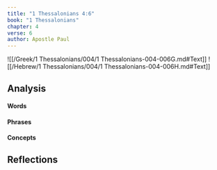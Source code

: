 ```yaml
---
title: "1 Thessalonians 4:6"
book: "1 Thessalonians"
chapter: 4
verse: 6
author: Apostle Paul
---
```

![[/Greek/1 Thessalonians/004/1 Thessalonians-004-006G.md#Text]]
![[/Hebrew/1 Thessalonians/004/1 Thessalonians-004-006H.md#Text]]

## Analysis

#### Words

#### Phrases

#### Concepts

## Reflections
